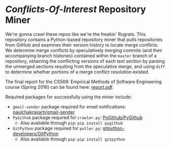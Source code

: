 # *Conflicts-Of-Interest* Repository Miner
We're gonna crawl these repos like we're the freakin' Rugrats. This repository contains a Python-based repository miner that pulls repositories from GitHub and examines their version history to locate merge conflicts. We determine merge conflicts by speculatively merging commits (and their accompanying branch histories) contained within the `master` branch of a repository, obtaining the conflicting versions of each text section by parsing the unmerged sections resulting from the speculative merge, and using `diff` to determine whether portions of a merge conflict resolution existed.

The final report for the CS569: Empirical Methods of Software Engineering course (Spring 2016) can be found here: [report.pdf](https://github.com/nelsonni/ConflictsOfInterest/blob/master/FinalReport/report.pdf).

Required packages for successfully using the miner include:
* `gmail-sender` package required for email notifications: [paulchakravarti/gmail-sender](https://github.com/paulchakravarti/gmail-sender)
* `PyGithub` package required for `crawler.py`: [PyGithub/PyGithub](https://github.com/PyGithub/PyGithub)
  * Also available through `pip`: `pip install pygithub`
* `GitPython` package required for `puller.py`: [gitpython-developers/GitPython](https://github.com/gitpython-developers/GitPython)
  * Also available through `pip`: `pip install gitpython`
